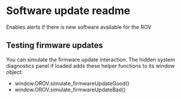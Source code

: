Software update readme
===

Enables alerts if there is new software available for the ROV

## Testing firmware updates
You can simulate the firmware update interaction.  The hidden system diagnostics panel if loaded adds these helper functions to its window object:
* window.OROV.simulate_firmwareUpdateGood()
* window.OROV.simulate_firmwareUpdateBad()